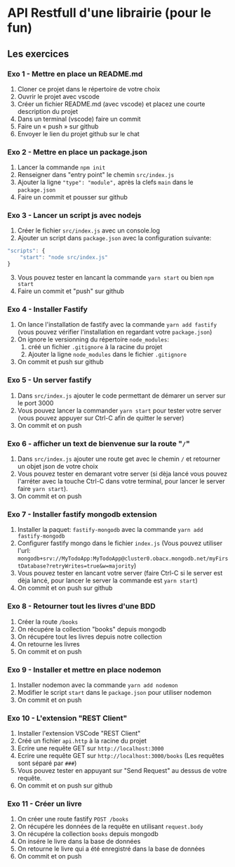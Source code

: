 # API Restfull d'une librairie (pour le fun)

## Les exercices

### Exo 1 - Mettre en place un README.md

1. Cloner ce projet dans le répertoire de votre choix
2. Ouvrir le projet avec vscode
3. Créer un fichier README.md (avec vscode) et placez une courte
   description du projet
4. Dans un terminal (vscode) faire un commit
5. Faire un « push » sur github
6. Envoyer le lien du projet github sur le chat

### Exo 2 - Mettre en place un package.json

1. Lancer la commande `npm init`
2. Renseigner dans "entry point" le chemin `src/index.js`
3. Ajouter la ligne `"type": "module",` après la clefs `main` dans le `package.json`
4. Faire un commit et pousser sur github

### Exo 3 - Lancer un script js avec nodejs

1. Créer le fichier `src/index.js` avec un console.log
2. Ajouter un script dans `package.json` avec
   la configuration suivante:

```js
"scripts": {
    "start": "node src/index.js"
}
```

3. Vous pouvez tester en lancant la commande
   `yarn start` ou bien `npm start`
4. Faire un commit et "push" sur github

### Exo 4 - Installer Fastify

1. On lance l'installation de fastify avec la commande `yarn add fastify` (vous pouvez
   vérifier l'installation en regardant votre `package.json`)
2. On ignore le versionning du répertoire `node_modules`:
   1. créé un fichier `.gitignore` à la racine du projet
   2. Ajouter la ligne `node_modules` dans le fichier `.gitignore`
3. On commit et push sur github

### Exo 5 - Un server fastify

1. Dans `src/index.js` ajouter le code permettant de démarer un server sur le port
   3000
2. Vous pouvez lancer la commander `yarn start` pour tester votre server (vous pouvez
   appuyer sur Ctrl-C afin de quitter le server)
3. On commit et on push

### Exo 6 - afficher un text de bienvenue sur la route "`/`"

1. Dans `src/index.js` ajouter une route get avec le chemin `/` et retourner
   un objet json de votre choix
2. Vous pouvez tester en demarant votre server (si dèja lancé vous pouvez l'arréter avec
   la touche Ctrl-C dans votre terminal, pour lancer le server faire `yarn start`).
3. On commit et on push

### Exo 7 - Installer fastify mongodb extension

1. Installer la paquet: `fastify-mongodb` avec la commande `yarn add fastify-mongodb`
2. Configurer fastify mongo dans le fichier `index.js` (Vous pouvez utiliser l'url: `mongodb+srv://MyTodoApp:MyTodoApp@cluster0.obacx.mongodb.net/myFirstDatabase?retryWrites=true&w=majority`)
3. Vous pouvez tester en lancant votre server (faire Ctrl-C si le server est dèja lancé, pour lancer le server la commande est `yarn start`)
4. On commit et on push sur github

### Exo 8 - Retourner tout les livres d'une BDD

1. Créer la route `/books`
2. On récupére la collection "books" depuis mongodb
3. On récupére tout les livres depuis notre collection
4. On retourne les livres
5. On commit et on push

### Exo 9 - Installer et mettre en place nodemon

1. Installer nodemon avec la commande `yarn add nodemon`
2. Modifier le script `start` dans le `package.json` pour utiliser nodemon
3. On commit et on push

### Exo 10 - L'extension "REST Client"

1. Installer l'extension VSCode "REST Client"
2. Créé un fichier `api.http` à la racine du projet
3. Ecrire une requête GET sur `http://localhost:3000`
4. Ecrire une requête GET sur `http://localhost:3000/books` (Les requêtes sont séparé par `###`)
5. Vous pouvez tester en appuyant sur "Send Request" au dessus
   de votre requête.
6. On commit et on push sur github

### Exo 11 - Créer un livre

1. On créer une route fastify `POST /books`
2. On récupére les données de la requête en utilisant
   `request.body`
3. On récupére la collection `books` depuis mongodb
4. On insére le livre dans la base de données
5. On retourne le livre qui a été enregistré dans la
   base de données
6. On commit et on push
